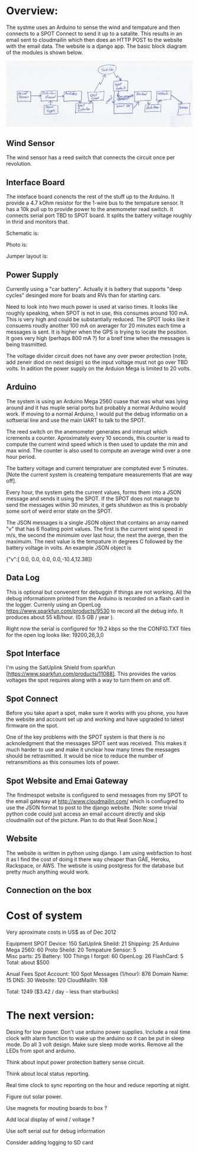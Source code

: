 
# Overview:

The systme uses an Arduino to sense the wind and tempature and then
connects to a SPOT Connect to send it up to a satalite. This results
in an email sent to cloudmailin which then does an HTTP POST to the
website with the email data. The website is a django app. The basic
block diagram of the modules is shown below.

![Block Diagram](block-diag.png "Block Diagram")

## Wind Sensor

The wind sensor has a reed switch that connects the circuit once per
revolution. 

## Interface Board

The inteface board conencts the rest of the stuff up to the
Arduino. It provide a 4.7 kOhm resistor
for the 1-wire bus to the tempature sensor. It has a 10k pull up to
provide power to the anemometer read switch. It connects serial port
TBD to SPOT board. It splits the battery voltage roughly in thrid and
monitors that.

Schematic is:


Photo is:


Jumper layout is:




## Power Supply

Currently using a "car battery". Actually it is battery that supports
"deep cycles" desinged more for boats and RVs than for starting cars.


Need to look into hwo much power is used at variso times. It looks
like roughly speaking, when SPOT is not in use, this consumes around
100 mA. This is very high and could be substantially reduced. The SPOT
looks like it consuems roudly another 100 mA on averager for 20
minutes each time a messages is sent. It is higher when the GPS is
trying to locate the position. It goes very high (perhaps 800 mA ?)
for a breif time when the messages is being trasmitted.

The voltage divider circuit does not have any over pwoer protection
(note, add zeneir diod on next design) so the input voltage must not
go over TBD volts. In adition the power supply on the Arduion Mega is
limited to 20 volts. 


## Arduino

The system is using an Arduino Mega 2560 cuase that was what was lying
around and it has muple serial ports but probably a normal Arduino would
work. If moving to a normal Arduino, I would put the debug informatio
on a softserial line and use the main UART to talk to the SPOT.

The reed switch on the anemometer generates and interupt which
icrements a counter. Aproximately every 10 seconds, this counter is
read to compute the current wind speed which is then used to update
the min and max wind. The counter is also used to compute an average
wind over a one hour period.

The battery voltage and current tempratuer are comptuted ever 5
minutes. [Note the current system is createing tempature measurements
that are way off].

Every hour, the system gets the current values, forms them into a JSON
message and sends it using the SPOT. If the SPOT does not manage to
send the messages within 30 minutes, it gets shutdwon as this is
probably some sort of weird error state on the SPOT. 

The JSON messages is a single JSON object that contains an array named
"v" that has 6 floating point values. The first is the current wind
speed in m/s, the second the minimuim over last hour, the next the
averge, then the maximuim. The next value is the tempature in degrees
C followed by the battery voltage in volts. An example JSON object is 

{"v":[ 0.0, 0.0, 0.0, 0.0,-10.4,12.38]}


## Data Log

This is optional but convenent for debuggin if things are not
working. All the debug informationm printed from the Arduino is
recorded on a flash card in the logger. Currenly using an OpenLog
<https://www.sparkfun.com/products/9530> to record all the debug
info. It produces about 55 kB/hour. (0.5 GB / year ). 

Right now the serial is configured for 19.2 kbps so the the CONFIG.TXT
files for the open log looks like: 19200,26,3,0


## Spot Interface

I'm using the SatUplink Shield from sparkfun
[https://www.sparkfun.com/products/11088]. This provides the varios
voltages the spot requires along with a way to turn them on and off. 

## Spot Connect

Before you take apart a spot, make sure it works with you phone, you
have the website and account set up and working and have upgraded to
latest firmware on the spot. 

One of the key problems with the SPOT system is that there is no
acknoledgment that the messages SPOT sent was received. This makes it
much harder to use and make it unclear how many times the messages
should be retrasmitted. It would be nice to reduce the number of
retransmitions as this consumes lots of power.


## Spot Website and Emai Gateway

The findmespot website is configured to send messages from my SPOT to
the email gateway at http://www.cloudmailin.com/ which is confiugred
to use the JSON format to post to the django website. [Note: some
trivial python code could just access an email account directly and
skip cloudmailin out of the picture. Plan to do that Real Soon Now.]

## Website

The website is written in python using django. I am using webfaction
to host it as I find the cost of doing it there way cheaper than GAE,
Heroku, Rackspace, or AWS. The website is using postgress for the
database but pretty much anything would work. 


## Connection on the box



# Cost of system

Very aproximate costs in US$ as of Dec 2012

Equipment
SPOT Device: 150
SatUplink Sheild: 21
Shipping: 25
Arduino Mega 2560: 60
Proto Sheild: 20
Tempature Sensor: 5  
Misc parts: 25
Battery: 100 
Things I forgot: 60
OpenLog: 26
FlashCard: 5
Total: about $500

Anual Fees
Spot Account: 100
Spot Messages (1/hour): 876
Domain Name: 15
DNS: 30 
Website: 120 
CloudMailIn: 108

Total: 1249
($3.42 / day - less than starbucks) 



# The next version:

Desing for low power. Don't use arduino power supplies. Include a real time
clock with alarm function to wake up the arduino so it can be put in
sleep mode. Do all 3 volt
design. Make sure sleep mode works. Remove all the LEDs from spot and 
arduino.

Think about input power protection battery sense circuit.

Think about local status reporting.

Real time clock to sync reporting on the hour and reduce reporting at
night. 

Figure out solar power.

Use magnets for mouting boards to box ?

Add local display of wind / voltage ?

Use soft serial out for debug information

Consider adding logging to SD card 

